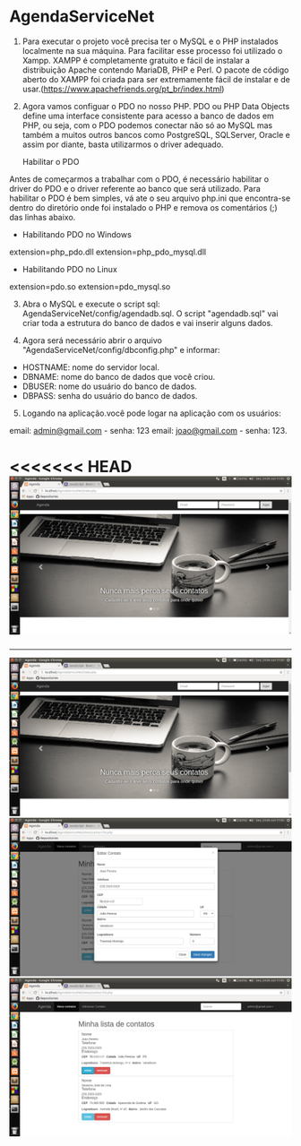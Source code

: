 # AgendaServiceNet

1. Para executar o projeto você precisa ter o MySQL e o PHP instalados localmente na sua máquina. Para facilitar esse    processo foi utilizado o Xampp. XAMPP é completamente gratuito e fácil de instalar a distribuição Apache contendo MariaDB, PHP e Perl. O pacote de código aberto do XAMPP foi criada para ser extremamente fácil de instalar e de usar.(https://www.apachefriends.org/pt_br/index.html)

2. Agora vamos configuar o PDO no nosso PHP. PDO ou PHP Data Objects define uma interface consistente para acesso a banco de dados em PHP, ou seja, com o PDO podemos conectar não só ao MySQL mas também a muitos outros bancos como PostgreSQL, SQLServer, Oracle e assim por diante, basta utilizarmos o driver adequado.

    Habilitar o PDO

  Antes de começarmos a trabalhar com o PDO, é necessário habilitar o driver do PDO e o driver referente ao banco que será utilizado. Para habilitar o PDO é bem simples, vá ate o seu arquivo php.ini que encontra-se dentro do diretório onde foi instalado o PHP e remova os comentários (;) das linhas abaixo.

  - Habilitando PDO no Windows

  extension=php_pdo.dll
  extension=php_pdo_mysql.dll

 - Habilitando PDO no Linux

  extension=pdo.so
  extension=pdo_mysql.so

3. Abra o MySQL e execute o script sql: AgendaServiceNet/config/agendadb.sql. O script "agendadb.sql" vai criar toda a estrutura do banco de dados e vai inserir alguns dados.

4. Agora será necessário abrir o arquivo "AgendaServiceNet/config/dbconfig.php" e informar:
 - HOSTNAME: nome do servidor local.
 - DBNAME: nome do banco de dados que você criou.
 - DBUSER: nome do usuário do banco de dados.
 - DBPASS: senha do usuário do banco de dados.

5. Logando na aplicação.você pode logar na aplicação com os usuários:

email: admin@gmail.com - senha: 123
email: joao@gmail.com - senha: 123. 

<<<<<<< HEAD
![alt tag](assets/img/examples/example1.png)
=======
*****************************************************************************************************
![alt tag](assets/img/examples/example1.png)
![alt tag](assets/img/examples/example2.png)
![alt tag](assets/img/examples/example3.png)
